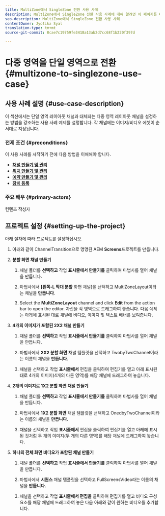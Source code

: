 ```yaml
---
title: MultiZone에서 SingleZone 전환 사용 사례
description: MultiZone에서 SingleZone 전환 사용 사례에 대해 알려면 이 페이지를 따르십시오.
seo-description: MultiZone에서 SingleZone 전환 사용 사례
contentOwner: Jyotika Syal
translation-type: tm+mt
source-git-commit: 0cae7c19759fe3418a13ab2d7cc68f1b220f397d

---
```



# 다중 영역을 단일 영역으로 전환 {#multizone-to-singlezone-use-case}


## 사용 사례 설명 {#use-case-description}

이 섹션에서는 단일 영역 레이아웃 채널과 대체되는 다중 영역 레이아웃 채널을 설정하는 방법을 강조하는 사용 사례 예제를 설명합니다. 각 채널에는 이미지/비디오 에셋이 순서대로 지정됩니다.

### 전제 조건 {#preconditions}

이 사용 사례를 시작하기 전에 다음 방법을 이해해야 합니다.

* **[채널 만들기 및 관리](managing-channels.md)**
* **[위치 만들기 및 관리](managing-locations.md)**
* **[예약 만들기 및 관리](managing-schedules.md)**
* **[장치 등록](device-registration.md)**

### 주요 배우 {#primary-actors}

컨텐츠 작성자

## 프로젝트 설정 {#setting-up-the-project}

아래 절차에 따라 프로젝트를 설정하십시오.

1. 아래와 같이 ChannelTransition으로 명명된 AEM **Screens**&#x200B;프로젝트를 만듭니다.



1. **분할 화면 채널 만들기**

   1. 채널 폴더를 **선택하고** 작업 **표시줄에서 만들기를** 클릭하여 마법사를 열어 채널을 만듭니다.
   1. 마법사에서 **[왼쪽-L 막대 분할** 화면 채널]을 선택하고 MultiZoneLayout이라는 채널을 **만듭니다**.



   1. Select the **MultiZoneLayout** channel and click **Edit** from the action bar to open the editor. 자산을 각 영역으로 드래그하여 놓습니다. 다음 예제는 아래에 표시된 대로 채널에 비디오, 이미지 및 텍스트 배너를 보여줍니다.


1. **4개의 이미지가 포함된 2X2 채널 만들기**

   1. 채널 폴더를 **선택하고** 작업 **표시줄에서 만들기를** 클릭하여 마법사를 열어 채널을 만듭니다.

   1. 마법사에서 **2X2 분할 화면** 채널 템플릿을 선택하고 TwobyTwoChannel이라는 이름의 채널을 **만듭니다**.


   1. 채널을 선택하고 작업 **표시줄에서** 편집을 클릭하여 편집기를 열고 아래 표시된 대로 4개의 이미지(4개의 다른 영역)를 해당 채널에 드래그하여 놓습니다.


1. **2개의 이미지로 1X2 분할 화면 채널 만들기**

   1. 채널 폴더를 **선택하고** 작업 **표시줄에서 만들기를** 클릭하여 마법사를 열어 채널을 만듭니다.

   1. 마법사에서 **1X2 분할 화면** 채널 템플릿을 선택하고 OnedbyTwoChannel이라는 이름의 채널을 **만듭니다**.


   1. 채널을 선택하고 작업 **표시줄에서** 편집을 클릭하여 편집기를 열고 아래에 표시된 것처럼 두 개의 이미지(두 개의 다른 영역)를 해당 채널에 드래그하여 놓습니다.


1. **하나의 전체 화면 비디오가 포함된 채널 만들기**

   1. 채널 폴더를 **선택하고** 작업 **표시줄에서 만들기를** 클릭하여 마법사를 열어 채널을 만듭니다.

   1. 마법사에서 **시퀀스** 채널 템플릿을 선택하고 FullScreensVideo라는 이름의 채널을 **만듭니다**.


   1. 채널을 선택하고 작업 **표시줄에서 편집을** 클릭하여 편집기를 열고 비디오 구성 요소를 해당 채널에 드래그하여 놓은 다음 아래와 같이 원하는 비디오를 추가합니다.

